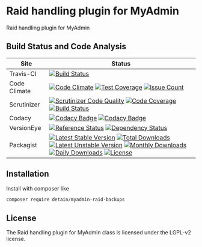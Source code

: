# Raid handling plugin for MyAdmin

Raid handling plugin for MyAdmin

## Build Status and Code Analysis

Site          | Status
--------------|---------------------------
Travis-CI     | [![Build Status](https://travis-ci.org/detain/myadmin-raid-backups.svg?branch=master)](https://travis-ci.org/detain/myadmin-raid-backups)
Code Climate  | [![Code Climate](https://codeclimate.com/github/detain/myadmin-raid-backups/badges/gpa.svg)](https://codeclimate.com/github/detain/myadmin-raid-backups) [![Test Coverage](https://codeclimate.com/github/detain/myadmin-raid-backups/badges/coverage.svg)](https://codeclimate.com/github/detain/myadmin-raid-backups/coverage) [![Issue Count](https://codeclimate.com/github/detain/myadmin-raid-backups/badges/issue_count.svg)](https://codeclimate.com/github/detain/myadmin-raid-backups)
Scrutinizer   | [![Scrutinizer Code Quality](https://scrutinizer-ci.com/g/detain/myadmin-raid-backups/badges/quality-score.png?b=master)](https://scrutinizer-ci.com/g/detain/myadmin-raid-backups/?branch=master) [![Code Coverage](https://scrutinizer-ci.com/g/detain/myadmin-raid-backups/badges/coverage.png?b=master)](https://scrutinizer-ci.com/g/detain/myadmin-raid-backups/?branch=master) [![Build Status](https://scrutinizer-ci.com/g/detain/myadmin-raid-backups/badges/build.png?b=master)](https://scrutinizer-ci.com/g/detain/myadmin-raid-backups/build-status/master)
Codacy        | [![Codacy Badge](https://api.codacy.com/project/badge/Grade/226251fc068f4fd5b4b4ef9a40011d06)](https://www.codacy.com/app/detain/myadmin-raid-backups) [![Codacy Badge](https://api.codacy.com/project/badge/Coverage/25fa74eb74c947bf969602fcfe87e349)](https://www.codacy.com/app/detain/myadmin-raid-backups?utm_source=github.com&utm_medium=referral&utm_content=detain/myadmin-raid-backups&utm_campaign=Badge_Coverage)
VersionEye    | [![Reference Status](https://www.versioneye.com/php/detain:myadmin-raid-backups/reference_badge.svg?style=flat)](https://www.versioneye.com/php/detain:myadmin-raid-backups/references) [![Dependency Status](https://www.versioneye.com/user/projects/592f7318bafc5500414dfd2a/badge.svg?style=flat-square)](https://www.versioneye.com/user/projects/592f7318bafc5500414dfd2a)
Packagist     | [![Latest Stable Version](https://poser.pugx.org/detain/myadmin-raid-backups/version)](https://packagist.org/packages/detain/myadmin-raid-backups) [![Total Downloads](https://poser.pugx.org/detain/myadmin-raid-backups/downloads)](https://packagist.org/packages/detain/myadmin-raid-backups) [![Latest Unstable Version](https://poser.pugx.org/detain/myadmin-raid-backups/v/unstable)](//packagist.org/packages/detain/myadmin-raid-backups) [![Monthly Downloads](https://poser.pugx.org/detain/myadmin-raid-backups/d/monthly)](https://packagist.org/packages/detain/myadmin-raid-backups) [![Daily Downloads](https://poser.pugx.org/detain/myadmin-raid-backups/d/daily)](https://packagist.org/packages/detain/myadmin-raid-backups) [![License](https://poser.pugx.org/detain/myadmin-raid-backups/license)](https://packagist.org/packages/detain/myadmin-raid-backups)


## Installation

Install with composer like

```sh
composer require detain/myadmin-raid-backups
```

## License

The Raid handling plugin for MyAdmin class is licensed under the LGPL-v2 license.


